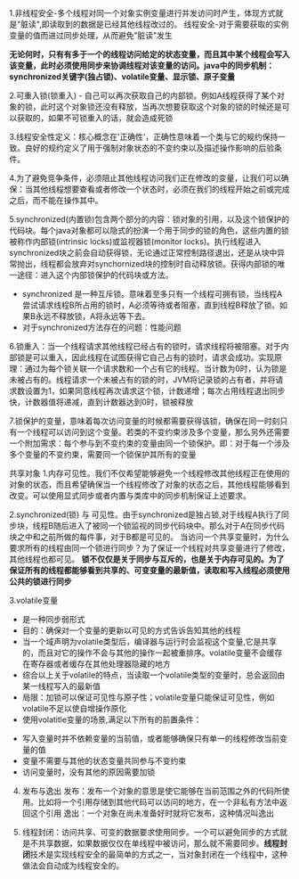 
1.非线程安全-多个线程对同一个对象实例变量进行并发访问时产生，体现方式就是"脏读",即读取到的数据是已经其他线程改过的。
线程安全-对于需要获取的实例变量的值而进过同步处理，从而避免"脏读"发生
 
 **无论何时，只有有多于一个的线程访问给定的状态变量，而且其中某个线程会写入该变量，此时必须使用同步来协调线程对该变量的访问。java中的同步机制：synchronized关键字(独占锁)、volatile变量、显示锁、原子变量**

2.可重入锁(锁重入) - 自己可以再次获取自己的内部锁。例如A线程获得了某个对象的锁，此时这个对象锁还没有释放，当再次想要获取这个对象的锁的时候还是可以获取的，如果不可锁重入的话，就会造成死锁

3.线程安全性定义：核心概念在'正确性'，正确性意味着一个类与它的规约保持一致。良好的规约定义了用于强制对象状态的不变约束以及描述操作影响的后验条件。

4.为了避免竞争条件，必须阻止其他线程访问我们正在修改的变量，让我们可以确保：当其他线程想要查看或者修改一个状态时，必须在我们的线程开始之前或完成之后，而不能在操作其中。

5.synchronized(内置锁)包含两个部分的内容：锁对象的引用，以及这个锁保护的代码块。每个java对象都可以隐式的扮演一个用于同步的锁的角色，这些内置的锁被称作内部锁(intrinsic locks)或监视器锁(monitor locks)。执行线程进入synchronized块之前会自动获得锁，无论通过正常控制路径退出，还是从块中异常抛出，线程都会放弃对synchornized块的控制时自动释放锁。获得内部锁的唯一途径：进入这个内部锁保护的代码块或方法。
+ synchronized 是一种互斥锁。意味着至多只有一个线程可拥有锁，当线程A尝试请求线程B所占用的锁时，A必须等待或者阻塞，直到线程B释放了锁。如果B永远不释放锁，A将永远等下去。
+ 对于synchronized方法存在的问题：性能问题

6.锁重入：当一个线程请求其他线程已经占有的锁时，请求线程将被阻塞。对于内部锁是可以重入，因此线程在试图获得它自己占有的锁时，请求会成功。实现原理：通过为每个锁关联一个请求数和一个占有它的线程。当计数为0时，认为锁是未被占有的。线程请求一个未被占有的锁的时，JVM将记录锁的占有者，并将请求数设置为1，如果同意线程再次请求这个锁，计数递增；每次占用线程退出同步快，计数器值将递减，直到计数器达到0时，锁被释放

7.锁保护的变量，意味着每次访问变量的时候都需要获得该锁，确保在同一时刻只有一个线程可以访问到这个变量。若类的不变约束涉及多个变量，那么另外还需要一个附加需求：每个参与到不变约束的变量由同一个锁保护。即：对于每一个涉及多个变量的不变约束，需要同一个锁保护其所有的变量

共享对象
1.内存可见性。我们不仅希望能够避免一个线程修改其他线程正在使用的对象的状态，而且希望确保当一个线程修改了对象的状态之后，其他线程能够看到改变。可以使用显式同步或者内置与类库中的同步机制保证上述要求。

2.synchronized(锁) 与 可见性。由于synchronized是独占锁,对于线程A执行了同步块，线程B随后进入了被同一个锁监视的同步代码块中。那么对于A在同步代码块之中和之前所做的每件事，对于B都是可见的。 当访问一个共享变量时，为什么要求所有的线程由同一个锁进行同步？为了保证一个线程对共享变量进行了修改，其他线程也都可见。
    **锁不仅仅是关于同步与互斥的，也是关于内存可见的。为了保证所有的线程都能够看到共享的、可变变量的最新值，读取和写入线程必须使用公共的锁进行同步**

3.volatile变量
+ 是一种同步弱形式
+ 目的：确保对一个变量的更新以可见的方式告诉告知其他的线程
+ 当一个域声明为volatile类型后，编译器与运行时会监视这个变量,它是共享的，而且对它的操作不会与其他的操作一起被重排序。volatile变量不会缓存在寄存器或者缓存在其他处理器隐藏的地方
+ 综合以上关于volatile的特点，当读取一个volatile类型的变量时，总会返回由某一线程写入的最新值
+ 局限：加锁可以保证可见性与原子性；volatile变量只能保证可见性，例如volatile不足以使自增操作原化
+ 使用volatitle变量的场景,满足以下所有的前置条件：
 - 写入变量时并不依赖变量的当前值，或者能够确保只有单一的线程修改当前变量的值
 - 变量不需要与其他的状态变量共同参与不变约束
 - 访问变量时，没有其他的原因需要加锁
 
4. 发布与逸出
发布：发布一个对象的意思是使它能够在当前范围之外的代码所使用。比如将一个引用存储到其他代码可以访问的地方，在一个非私有方法中返回这个引用
逸出：一个对象在尚未准备好时就将它发布，这种情况叫逸出

5. 线程封闭：访问共享、可变的数据要求使用同步。一个可以避免同步的方式就是不共享数据，如果数据仅仅在单线程中被访问，那么就不需要同步。**线程封闭**技术是实现线程安全的最简单的方式之一，当对象封闭在一个线程中，这种做法会自动成为线程安全的。
